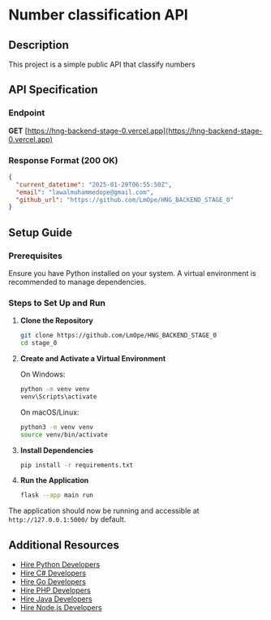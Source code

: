 # Number classification API

## Description
This project is a simple public API that classify numbers

## API Specification
### Endpoint
**GET** [https://hng-backend-stage-0.vercel.app](https://hng-backend-stage-0.vercel.app)

### Response Format (200 OK)
```json
{
  "current_datetime": "2025-01-29T06:55:50Z",
  "email": "lawalmuhammedope@gmail.com",
  "github_url": "https://github.com/LmOpe/HNG_BACKEND_STAGE_0"
}
```

## Setup Guide

### Prerequisites
Ensure you have Python installed on your system. A virtual environment is recommended to manage dependencies.

### Steps to Set Up and Run

1. **Clone the Repository**
   ```sh
   git clone https://github.com/LmOpe/HNG_BACKEND_STAGE_0
   cd stage_0
   ```

2. **Create and Activate a Virtual Environment**
   
   On Windows:
   ```sh
   python -m venv venv
   venv\Scripts\activate
   ```
   
   On macOS/Linux:
   ```sh
   python3 -m venv venv
   source venv/bin/activate
   ```

3. **Install Dependencies**
   ```sh
   pip install -r requirements.txt
   ```

4. **Run the Application**
   ```sh
   flask --app main run
   ```

The application should now be running and accessible at `http://127.0.0.1:5000/` by default.

## Additional Resources
- [Hire Python Developers](https://hng.tech/hire/python-developers)
- [Hire C# Developers](https://hng.tech/hire/csharp-developers)
- [Hire Go Developers](https://hng.tech/hire/golang-developers)
- [Hire PHP Developers](https://hng.tech/hire/php-developers)
- [Hire Java Developers](https://hng.tech/hire/java-developers)
- [Hire Node.js Developers](https://hng.tech/hire/nodejs-developers)
